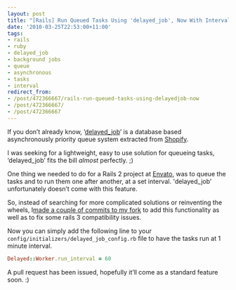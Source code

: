 ```yaml
---
layout: post
title: "[Rails] Run Queued Tasks Using 'delayed_job', Now With Intervals!"
date: '2010-03-25T22:53:00+11:00'
tags:
- rails
- ruby
- delayed_job
- background jobs
- queue
- asynchronous
- tasks
- interval
redirect_from:
- /post/472366667/rails-run-queued-tasks-using-delayedjob-now
- /post/472366667/
- /post/472366667
---
```

If you don’t already know, ’[delayed\_job](http://github.com/collectiveidea/delayed_job)’ is a database based asynchronously priority queue system extracted from [Shopify](http://www.shopify.com/).

I was seeking for a lightweight, easy to use solution for queueing tasks, ‘delayed\_job’ fits the bill _almost_ perfectly. ;)

One thing we needed to do for a Rails 2 project at [Envato](http://envato.com/), was to queue the tasks and to run them one after another, at a set interval. 'delayed\_job’ unfortunately doesn’t come with this feature.

So, instead of searching for more complicated solutions or reinventing the wheels, I[made a couple of commits to my fork](http://github.com/fredwu/delayed_job) to add this functionality as well as to fix some rails 3 compatibility issues.

Now you can simply add the following line to your `config/initializers/delayed_job_config.rb` file to have the tasks run at 1 minute interval.

```ruby
Delayed::Worker.run_interval = 60
```

A pull request has been issued, hopefully it’ll come as a standard feature soon. :)


